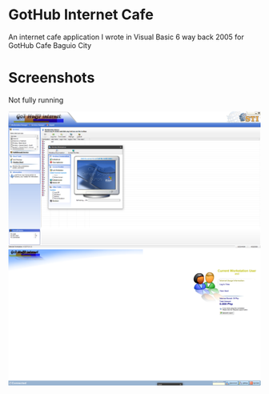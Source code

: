 # GotHub Internet Cafe
An internet cafe application I wrote in Visual Basic 6 way back 2005 for GotHub Cafe Baguio City

# Screenshots
Not fully running  
  
![](https://raw.githubusercontent.com/jaysonragasa/GotHubInternetCafe/master/2020-04-22_0830.png)  
![](https://raw.githubusercontent.com/jaysonragasa/GotHubInternetCafe/master/2020-04-22_0829.png)
